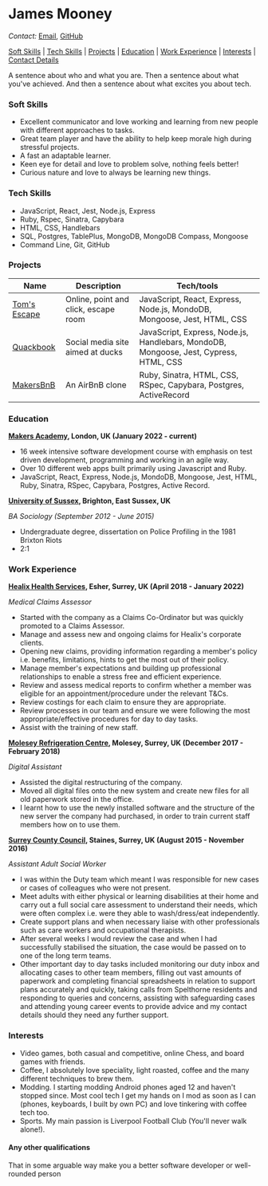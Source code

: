 # James Mooney

_Contact:_ [Email](mailto:jamesmooney93@gmail.com), [GitHub](https://github.com/jam9304)

[Soft Skills](#soft-skills) | [Tech Skills](#tech-skills) | [Projects](#projects) | [Education](#education) | [Work Experience](#work-experience) | [Interests](#interests) | [Contact Details](#contact-details)


A sentence about who and what you are. Then a sentence about what you've achieved. And then a sentence about what excites you about tech.

### Soft Skills

- Excellent communicator and love working and learning from new people with different approaches to tasks.
- Great team player and have the ability to help keep morale high during stressful projects.
- A fast an adaptable learner.
- Keen eye for detail and love to problem solve, nothing feels better!
- Curious nature and love to always be learning new things.


### Tech Skills

- JavaScript, React, Jest, Node.js, Express
- Ruby, Rspec, Sinatra, Capybara
- HTML, CSS, Handlebars
- SQL, Postgres, TablePlus, MongoDB, MongoDB Compass, Mongoose
- Command Line, Git, GitHub


### Projects

| Name            | Description                          | Tech/tools                                                                             |
| --------------- | ------------------------------------ | -------------------------------------------------------------------------------------- |
| [Tom's Escape](https://github.com/jam9304/toms-escape-game)    | Online, point and click, escape room | JavaScript, React, Express, Node.js, MondoDB, Mongoose, Jest, HTML, CSS                |
| [Quackbook](https://github.com/jam9304/acebook-quack-overflow) | Social media site aimed at ducks     | JavaScript, Express, Node.js, Handlebars, MondoDB, Mongoose, Jest, Cypress, HTML, CSS  |
| [MakersBnB](https://github.com/jam9304/Makersbnb)              | An AirBnB clone                      | Ruby, Sinatra, HTML, CSS, RSpec, Capybara, Postgres, ActiveRecord                      |

### Education

**[Makers Academy](https://makers.tech/), London, UK (January 2022 - current)**

- 16 week intensive software development course with emphasis on test driven development, programming and working in an agile way.
- Over 10 different web apps built primarily using Javascript and Ruby.
- JavaScript, React, Express, Node.js, MondoDB, Mongoose, Jest, HTML, Ruby, Sinatra, RSpec, Capybara, Postgres, Active Record.

**[University of Sussex](https://www.sussex.ac.uk/), Brighton, East Sussex, UK**

_BA Sociology (September 2012 - June 2015)_

- Undergraduate degree, dissertation on Police Profiling in the 1981 Brixton Riots
- 2:1

### Work Experience

**[Healix Health Services](https://healixhealthservices.co.uk/), Esher, Surrey, UK (April 2018 - January 2022)**

_Medical Claims Assessor_

- Started with the company as a Claims Co-Ordinator but was quickly promoted to a Claims Assessor.
- Manage and assess new and ongoing claims for Healix's corporate clients.
- Opening new claims, providing information regarding a member's policy i.e. benefits, limitations, hints to get the most out of their policy.
- Manage member's expectations and building up professional relationships to enable a stress free and efficient experience.
- Review and assess medical reports to confirm whether a member was eligible for an appointment/procedure under the relevant T&Cs.
- Review costings for each claim to ensure they are appropriate.
- Review processes in our team and ensure we were following the most appropriate/effective procedures for day to day tasks.
- Assist with the training of new staff.

**[Molesey Refrigeration Centre](https://www.mrcentre.co.uk/), Molesey, Surrey, UK (December 2017 - February 2018)**  

_Digital Assistant_

- Assisted the digital restructuring of the company.
- Moved all digital files onto the new system and create new files for all old paperwork stored in the office. 
- I learnt how to use the newly installed software and the structure of the new server the company had purchased, in order to train current staff members how on to use them. 

**[Surrey County Council](https://www.surreycc.gov.uk/), Staines, Surrey, UK (August 2015 - November 2016)**

_Assistant Adult Social Worker_

- I was within the Duty team which meant I was responsible for new cases or cases of colleagues who were not present. 
- Meet adults with either physical or learning disabilities at their home and carry out a full social care assessment to understand their needs, which were often complex i.e. were they able to wash/dress/eat independently. 
- Create support plans and when necessary liaise with other professionals such as care workers and occupational therapists. 
- After several weeks I would review the case and when I had successfully stabilised the situation, the case would be passed on to one of the long term teams. 
- Other important day to day tasks included monitoring our duty inbox and allocating cases to other team members, filling out vast amounts of paperwork and completing financial spreadsheets in relation to support plans accurately and quickly, taking calls from Spelthorne residents and responding to queries and concerns, assisting with safeguarding cases and attending young career events to provide advice and my contact details should they need any further support.

### Interests

- Video games, both casual and competitive, online Chess, and board games with friends.
- Coffee, I absolutely love speciality, light roasted, coffee and the many different techniques to brew them.
- Modding. I starting modding Android phones aged 12 and haven't stopped since. Most cool tech I get my hands on I mod as soon as I can (phones, keyboards, I built by own PC) and love tinkering with coffee tech too.
- Sports. My main passion is Liverpool Football Club (You'll never walk alone!).


#### Any other qualifications

That in some arguable way make you a better software developer or well-rounded person

